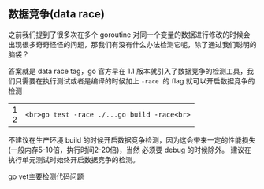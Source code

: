 ## 数据竞争(data race)
之前我们提到了很多次在多个 goroutine 对同一个变量的数据进行修改的时候会出现很多奇奇怪怪的问题，那我们有没有什么办法检测它呢，除了通过我们聪明的脑袋？

答案就是 data race tag，go 官方早在 1.1 版本就引入了数据竞争的检测工具，我们只需要在执行测试或者是编译的时候加上 `-race`  的 flag 就可以开启数据竞争的检测

|   |   |
|---|---|
|1  <br>2|```<br>go test -race ./...go build -race<br>```|

不建议在生产环境 build 的时候开启数据竞争检测，因为这会带来一定的性能损失(一般内存5-10倍，执行时间2-20倍)，当然 必须要 debug 的时候除外。 建议在执行单元测试时始终开启数据竞争的检测。


go vet主要检测代码问题